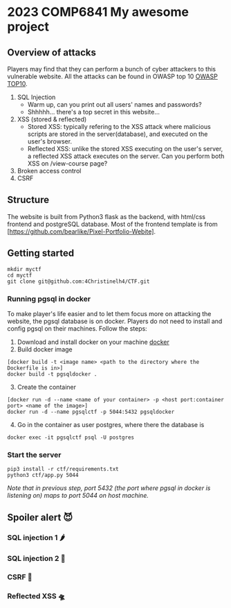 # 2023 COMP6841 My awesome project
## Overview of attacks
Players may find that they can perform a bunch of cyber attackers to this vulnerable website. All the attacks can be found in OWASP top 10 [OWASP TOP10](https://owasp.org/www-project-top-ten/).
1. SQL Injection
    * Warm up, can you print out all users' names and passwords?
    * Shhhhh... there's a top secret in this website...
2. XSS (stored & reflected)
    * Stored XSS: typically refering to the XSS attack where malicious scripts are stored in the server(database), and executed on the user's browser.
    * Reflected XSS: unlike the stored XSS executing on the user's server, a reflected XSS attack executes on the server. Can you perform both XSS on /view-course page?
3. Broken access control
4. CSRF


## Structure
The website is built from Python3 flask as the backend, with html/css frontend and postgreSQL database. Most of the frontend template is from [https://github.com/bearlike/Pixel-Portfolio-Webite].


## Getting started
```
mkdir myctf
cd myctf
git clone git@github.com:4Christinelh4/CTF.git
```
### Running pgsql in docker
To make player's life easier and to let them focus more on attacking the website, the pgsql database is on docker. Players do not need to install and config pgsql on their machines. Follow the steps:

1. Download and install docker on your machine [docker](https://www.docker.com/)
2. Build docker image
```
[docker build -t <image name> <path to the directory where the Dockerfile is in>]
docker build -t pgsqldocker .
```
3. Create the container
```
[docker run -d --name <name of your container> -p <host port:container port> <name of the image>]
docker run -d --name pgsqlctf -p 5044:5432 pgsqldocker
```
4. Go in the container as user postgres, where there the database is
```
docker exec -it pgsqlctf psql -U postgres
```

### Start the server
```
pip3 install -r ctf/requirements.txt
python3 ctf/app.py 5044
```
*Note that in previous step, port 5432 (the port where pgsql in docker is listening on) maps to port 5044 on host machine.*

## Spoiler alert 😈
### SQL injection 1 🌶 
### SQL injection 2 🥓 
### CSRF 🚨
### Reflected XSS 🛸
